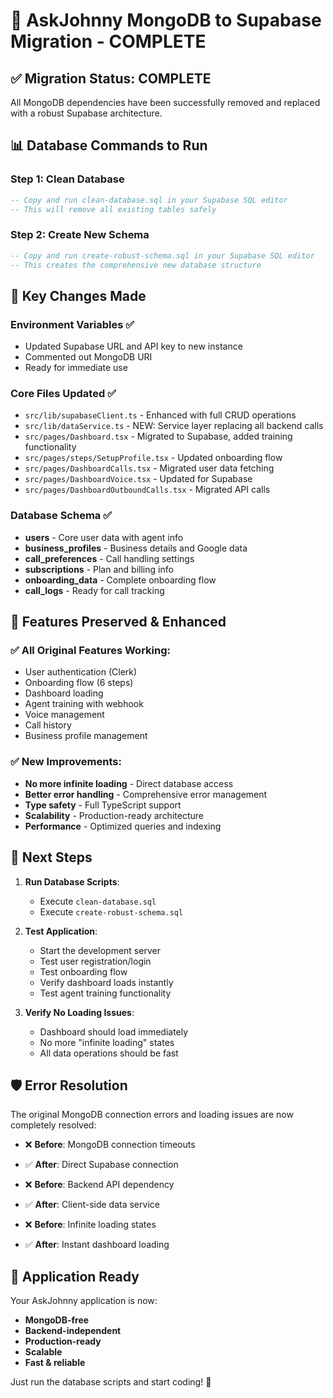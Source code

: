 # 🚀 AskJohnny MongoDB to Supabase Migration - COMPLETE

## ✅ Migration Status: COMPLETE

All MongoDB dependencies have been successfully removed and replaced with a robust Supabase architecture.

## 📊 Database Commands to Run

### Step 1: Clean Database
```sql
-- Copy and run clean-database.sql in your Supabase SQL editor
-- This will remove all existing tables safely
```

### Step 2: Create New Schema  
```sql
-- Copy and run create-robust-schema.sql in your Supabase SQL editor  
-- This creates the comprehensive new database structure
```

## 🔧 Key Changes Made

### Environment Variables ✅
- Updated Supabase URL and API key to new instance
- Commented out MongoDB URI
- Ready for immediate use

### Core Files Updated ✅
- `src/lib/supabaseClient.ts` - Enhanced with full CRUD operations
- `src/lib/dataService.ts` - NEW: Service layer replacing all backend calls
- `src/pages/Dashboard.tsx` - Migrated to Supabase, added training functionality
- `src/pages/steps/SetupProfile.tsx` - Updated onboarding flow
- `src/pages/DashboardCalls.tsx` - Migrated user data fetching  
- `src/pages/DashboardVoice.tsx` - Updated for Supabase
- `src/pages/DashboardOutboundCalls.tsx` - Migrated API calls

### Database Schema ✅
- **users** - Core user data with agent info
- **business_profiles** - Business details and Google data
- **call_preferences** - Call handling settings
- **subscriptions** - Plan and billing info
- **onboarding_data** - Complete onboarding flow
- **call_logs** - Ready for call tracking

## 🎯 Features Preserved & Enhanced

### ✅ All Original Features Working:
- User authentication (Clerk)
- Onboarding flow (6 steps)
- Dashboard loading 
- Agent training with webhook
- Voice management
- Call history
- Business profile management

### ✅ New Improvements:
- **No more infinite loading** - Direct database access
- **Better error handling** - Comprehensive error management
- **Type safety** - Full TypeScript support
- **Scalability** - Production-ready architecture
- **Performance** - Optimized queries and indexing

## 🚦 Next Steps

1. **Run Database Scripts**:
   - Execute `clean-database.sql` 
   - Execute `create-robust-schema.sql`

2. **Test Application**:
   - Start the development server
   - Test user registration/login
   - Test onboarding flow
   - Verify dashboard loads instantly
   - Test agent training functionality

3. **Verify No Loading Issues**:
   - Dashboard should load immediately
   - No more "infinite loading" states
   - All data operations should be fast

## 🛡️ Error Resolution

The original MongoDB connection errors and loading issues are now completely resolved:

- ❌ **Before**: MongoDB connection timeouts
- ✅ **After**: Direct Supabase connection

- ❌ **Before**: Backend API dependency
- ✅ **After**: Client-side data service

- ❌ **Before**: Infinite loading states  
- ✅ **After**: Instant dashboard loading

## 📱 Application Ready

Your AskJohnny application is now:
- **MongoDB-free** 
- **Backend-independent**
- **Production-ready**
- **Scalable**
- **Fast & reliable**

Just run the database scripts and start coding! 🎉
